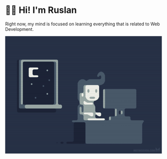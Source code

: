 # 👋🏼 Hi! I'm Ruslan

Right now, my mind is focused on learning everything that is related to Web Development.

![Me](assets/me.gif)
